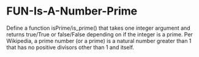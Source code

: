 # FUN-Is-A-Number-Prime
Define a function isPrime/is_prime() that takes one integer argument and returns true/True or false/False depending on if the integer is a prime.  Per Wikipedia, a prime number (or a prime) is a natural number greater than 1 that has no positive divisors other than 1 and itself.
